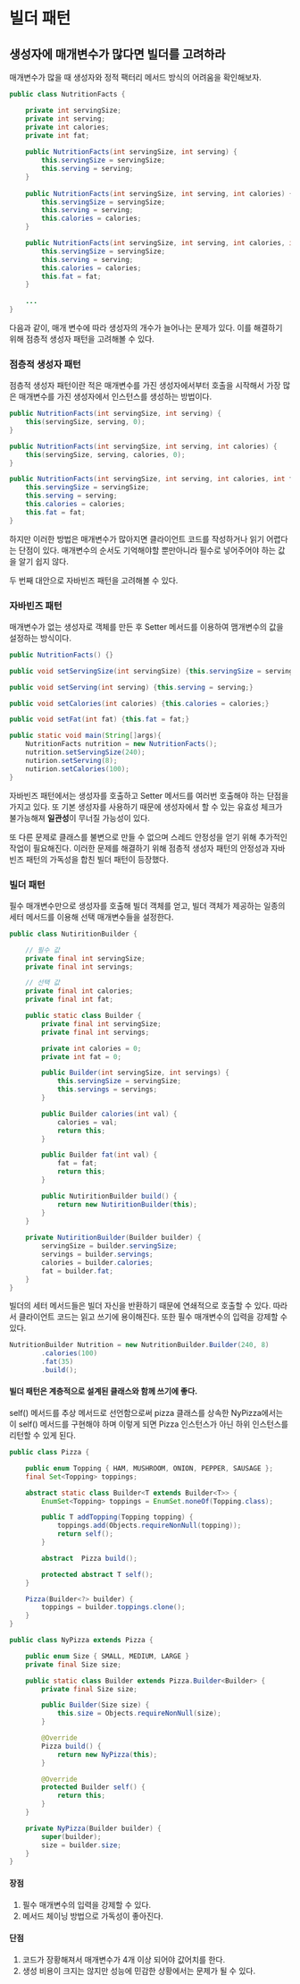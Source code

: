# 빌더 패턴
## 생성자에 매개변수가 많다면 빌더를 고려하라
매개변수가 많을 때 생성자와 정적 팩터리 메서드 방식의 어려움을 확인해보자.
~~~java
public class NutritionFacts {

    private int servingSize;
    private int serving;
    private int calories;
    private int fat;
    
    public NutritionFacts(int servingSize, int serving) {
        this.servingSize = servingSize;
        this.serving = serving;
    }
    
    public NutritionFacts(int servingSize, int serving, int calories) {
        this.servingSize = servingSize;
        this.serving = serving;
        this.calories = calories;
    }

    public NutritionFacts(int servingSize, int serving, int calories, int fat) {
        this.servingSize = servingSize;
        this.serving = serving;
        this.calories = calories;
        this.fat = fat;
    }
    
    ...
}
~~~

다음과 같이, 매개 변수에 따라 생성자의 개수가 늘어나는 문제가 있다. 이를 해결하기 위해 점층적 생성자 패턴을 고려해볼 수 있다.
### 점층적 생성자 패턴
점층적 생성자 패턴이란 적은 매개변수를 가진 생성자에서부터 호출을 시작해서 가장 많은 매개변수를 가진 생성자에서 인스턴스를 생성하는 방법이다.
~~~java
public NutritionFacts(int servingSize, int serving) {
    this(servingSize, serving, 0);
}

public NutritionFacts(int servingSize, int serving, int calories) {
    this(servingSize, serving, calories, 0);
}

public NutritionFacts(int servingSize, int serving, int calories, int fat) {
    this.servingSize = servingSize;
    this.serving = serving;
    this.calories = calories;
    this.fat = fat;
}
~~~

하지만 이러한 방법은 매개변수가 많아지면 클라이언트 코드를 작성하거나 읽기 어렵다는 단점이 있다. 매개변수의 순서도 기억해야할 뿐만아니라
필수로 넣어주어야 하는 값을 알기 쉽지 않다.

두 번째 대안으로 자바빈즈 패턴을 고려해볼 수 있다.
### 자바빈즈 패턴
매개변수가 없는 생성자로 객체를 만든 후 Setter 메서드를 이용하여 맴개변수의 값을 설정하는 방식이다.
~~~java
public NutritionFacts() {}

public void setServingSize(int servingSize) {this.servingSize = servingSize;}

public void setServing(int serving) {this.serving = serving;}

public void setCalories(int calories) {this.calories = calories;}

public void setFat(int fat) {this.fat = fat;}

public static void main(String[]args){
    NutritionFacts nutrition = new NutritionFacts();
    nutrition.setServingSize(240);
    nutirion.setServing(8);
    nutirion.setCalories(100);
}
~~~

자바빈즈 패턴에서는 생성자를 호출하고 Setter 메서드를 여러번 호출해야 하는 단점을 가지고 있다. 또 기본 생성자를 사용하기 때문에
생성자에서 할 수 있는 유효성 체크가 불가능해져 **일관성**이 무너질 가능성이 있다.

또 다른 문제로 클래스를 불변으로 만들 수 없으며 스레드 안정성을 얻기 위해 추가적인 작업이 필요해진다.
이러한 문제를 해결하기 위해 점층적 생성자 패턴의 안정성과 자바빈즈 패턴의 가독성을 합친 빌더 패턴이 등장했다.

### 빌더 패턴
필수 매개변수만으로 생성자를 호출해 빌더 객체를 얻고, 빌더 객체가 제공하는 일종의 세터 메서드를 이용해 선택 매개변수들을 설정한다.
~~~java
public class NutiritionBuilder {

    // 필수 값
    private final int servingSize;
    private final int servings;

    // 선택 값
    private final int calories;
    private final int fat;

    public static class Builder {
        private final int servingSize;
        private final int servings;

        private int calories = 0;
        private int fat = 0;

        public Builder(int servingSize, int servings) {
            this.servingSize = servingSize;
            this.servings = servings;
        }

        public Builder calories(int val) {
            calories = val;
            return this;
        }

        public Builder fat(int val) {
            fat = fat;
            return this;
        }

        public NutiritionBuilder build() {
            return new NutiritionBuilder(this);
        }
    }
    
    private NutiritionBuilder(Builder builder) {
        servingSize = builder.servingSize;
        servings = builder.servings;
        calories = builder.calories;
        fat = builder.fat;
    }
}
~~~

빌더의 세터 메서드들은 빌더 자신을 반환하기 때문에 연쇄적으로 호출할 수 있다. 따라서 클라이언트 코드는 읽고 쓰기에 용이해진다. 또한 필수 매개변수의 입력을 강제할 수 있다.
~~~java
NutritionBuilder Nutrition = new NutritionBuilder.Builder(240, 8)
        .calories(100)
        .fat(35)
        .build();
~~~

#### 빌더 패턴은 계층적으로 설계된 클래스와 함께 쓰기에 좋다.
self() 메서드를 추상 메서드로 선언함으로써 pizza 클래스를 상속한 NyPizza에서는 이 self() 메서드를 구현해야 하며 이렇게 되면
Pizza 인스턴스가 아닌 하위 인스턴스를 리턴할 수 있게 된다.
~~~java
public class Pizza {

    public enum Topping { HAM, MUSHROOM, ONION, PEPPER, SAUSAGE };
    final Set<Topping> toppings;

    abstract static class Builder<T extends Builder<T>> {
        EnumSet<Topping> toppings = EnumSet.noneOf(Topping.class);

        public T addTopping(Topping topping) {
            toppings.add(Objects.requireNonNull(topping));
            return self();
        }

        abstract  Pizza build();

        protected abstract T self();
    }

    Pizza(Builder<?> builder) {
        toppings = builder.toppings.clone();
    }
}
~~~

~~~java
public class NyPizza extends Pizza {

    public enum Size { SMALL, MEDIUM, LARGE }
    private final Size size;

    public static class Builder extends Pizza.Builder<Builder> {
        private final Size size;

        public Builder(Size size) {
            this.size = Objects.requireNonNull(size);
        }

        @Override
        Pizza build() {
            return new NyPizza(this);
        }

        @Override
        protected Builder self() {
            return this;
        }
    }

    private NyPizza(Builder builder) {
        super(builder);
        size = builder.size;
    }
}
~~~

#### 장점
1. 필수 매개변수의 입력을 강제할 수 있다.
2. 메서드 체이닝 방법으로 가독성이 좋아진다.

#### 단점
1. 코드가 장황해져서 매개변수가 4개 이상 되어야 값어치를 한다.
2. 생성 비용이 크지는 않지만 성능에 민감한 상황에서는 문제가 될 수 있다.